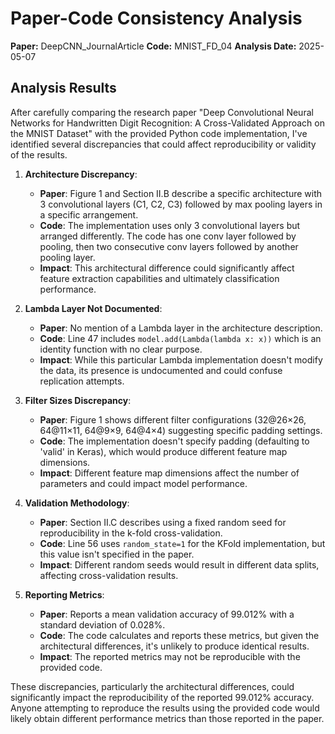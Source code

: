 # Paper-Code Consistency Analysis

**Paper:** DeepCNN_JournalArticle
**Code:** MNIST_FD_04
**Analysis Date:** 2025-05-07

## Analysis Results

After carefully comparing the research paper "Deep Convolutional Neural Networks for Handwritten Digit Recognition: A Cross-Validated Approach on the MNIST Dataset" with the provided Python code implementation, I've identified several discrepancies that could affect reproducibility or validity of the results.

1. **Architecture Discrepancy**:
   - **Paper**: Figure 1 and Section II.B describe a specific architecture with 3 convolutional layers (C1, C2, C3) followed by max pooling layers in a specific arrangement.
   - **Code**: The implementation uses only 3 convolutional layers but arranged differently. The code has one conv layer followed by pooling, then two consecutive conv layers followed by another pooling layer.
   - **Impact**: This architectural difference could significantly affect feature extraction capabilities and ultimately classification performance.

2. **Lambda Layer Not Documented**:
   - **Paper**: No mention of a Lambda layer in the architecture description.
   - **Code**: Line 47 includes `model.add(Lambda(lambda x: x))` which is an identity function with no clear purpose.
   - **Impact**: While this particular Lambda implementation doesn't modify the data, its presence is undocumented and could confuse replication attempts.

3. **Filter Sizes Discrepancy**:
   - **Paper**: Figure 1 shows different filter configurations (32@26×26, 64@11×11, 64@9×9, 64@4×4) suggesting specific padding settings.
   - **Code**: The implementation doesn't specify padding (defaulting to 'valid' in Keras), which would produce different feature map dimensions.
   - **Impact**: Different feature map dimensions affect the number of parameters and could impact model performance.

4. **Validation Methodology**:
   - **Paper**: Section II.C describes using a fixed random seed for reproducibility in the k-fold cross-validation.
   - **Code**: Line 56 uses `random_state=1` for the KFold implementation, but this value isn't specified in the paper.
   - **Impact**: Different random seeds would result in different data splits, affecting cross-validation results.

5. **Reporting Metrics**:
   - **Paper**: Reports a mean validation accuracy of 99.012% with a standard deviation of 0.028%.
   - **Code**: The code calculates and reports these metrics, but given the architectural differences, it's unlikely to produce identical results.
   - **Impact**: The reported metrics may not be reproducible with the provided code.

These discrepancies, particularly the architectural differences, could significantly impact the reproducibility of the reported 99.012% accuracy. Anyone attempting to reproduce the results using the provided code would likely obtain different performance metrics than those reported in the paper.